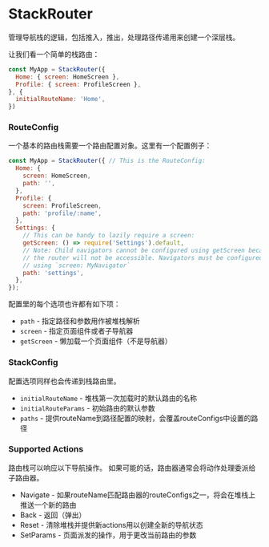 # StackRouter

管理导航栈的逻辑，包括推入，推出，处理路径传递用来创建一个深层栈。

让我们看一个简单的栈路由：

```js
const MyApp = StackRouter({
  Home: { screen: HomeScreen },
  Profile: { screen: ProfileScreen },
}, {
  initialRouteName: 'Home',
})
```


### RouteConfig

一个基本的路由栈需要一个路由配置对象。这里有一个配置例子：

```js
const MyApp = StackRouter({ // This is the RouteConfig:
  Home: {
    screen: HomeScreen,
    path: '',
  },
  Profile: {
    screen: ProfileScreen,
    path: 'profile/:name',
  },
  Settings: {
    // This can be handy to lazily require a screen:
    getScreen: () => require('Settings').default,
    // Note: Child navigators cannot be configured using getScreen because
    // the router will not be accessible. Navigators must be configured
    // using `screen: MyNavigator`
    path: 'settings',
  },
});
```

配置里的每个选项也许都有如下项：

- `path` - 指定路径和参数用作被堆栈解析
- `screen` - 指定页面组件或者子导航器
- `getScreen` - 懒加载一个页面组件（不是导航器）


### StackConfig

配置选项同样也会传递到栈路由里。

- `initialRouteName` -  堆栈第一次加载时的默认路由的名称
- `initialRouteParams` - 初始路由的默认参数
- `paths` - 提供routeName到路径配置的映射，会覆盖routeConfigs中设置的路径

### Supported Actions

路由栈可以响应以下导航操作。 如果可能的话，路由器通常会将动作处理委派给子路由器。

- Navigate - 如果routeName匹配路由器的routeConfigs之一，将会在堆栈上推送一个新的路由
- Back - 返回（弹出）
- Reset - 清除堆栈并提供新actions用以创建全新的导航状态
- SetParams - 页面派发的操作，用于更改当前路由的参数
